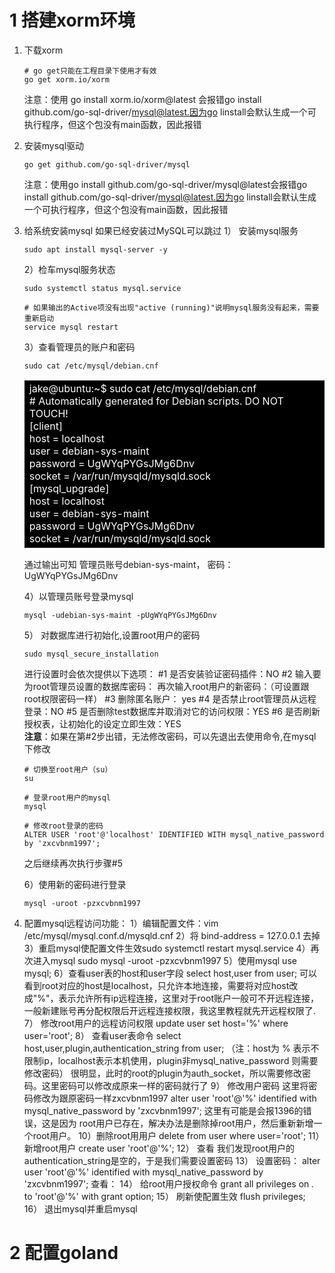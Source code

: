 # 1 搭建xorm环境
1. 下载xorm
    ```shell
    # go get只能在工程目录下使用才有效
    go get xorm.io/xorm
    ```

    注意：使用
    go install xorm.io/xorm@latest
    会报错go install github.com/go-sql-driver/mysql@latest.因为go linstall会默认生成一个可执行程序，但这个包没有main函数，因此报错
2. 安装mysql驱动
    ```shell
    go get github.com/go-sql-driver/mysql
    ```
    注意：使用go install github.com/go-sql-driver/mysql@latest会报错go install github.com/go-sql-driver/mysql@latest.因为go linstall会默认生成一个可执行程序，但这个包没有main函数，因此报错
3. 给系统安装mysql
    如果已经安装过MySQL可以跳过
    1） 安装mysql服务
    ```shell
    sudo apt install mysql-server -y
    ```
    2）检车mysql服务状态
    ```shell
    sudo systemctl status mysql.service

    # 如果输出的Active项没有出现"active (running)"说明mysql服务没有起来，需要重新启动
    service mysql restart
    ```
    3）查看管理员的账户和密码
    ```shell
    sudo cat /etc/mysql/debian.cnf
    ```

    <table><tr><td bgcolor=black><font color=white>
    jake@ubuntu:~$ sudo cat /etc/mysql/debian.cnf</br>
    # Automatically generated for Debian scripts. DO NOT TOUCH!</br>
    [client]</br>
    host     = localhost</br>
    user     = debian-sys-maint</br>
    password = UgWYqPYGsJMg6Dnv</br>
    socket   = /var/run/mysqld/mysqld.sock</br>
    [mysql_upgrade]</br>
    host     = localhost</br>
    user     = debian-sys-maint</br>
    password = UgWYqPYGsJMg6Dnv</br>
    socket   = /var/run/mysqld/mysqld.sock</br>
    </font></td></tr></table>
    通过输出可知 管理员账号debian-sys-maint， 密码：UgWYqPYGsJMg6Dnv

    4）以管理员账号登录mysql
    ```shell
    mysql -udebian-sys-maint -pUgWYqPYGsJMg6Dnv
    ```
    5） 对数据库进行初始化,设置root用户的密码
    ```shell
    sudo mysql_secure_installation
    ```
    进行设置时会依次提供以下选项：
    #1 是否安装验证密码插件：NO
    #2 输入要为root管理员设置的数据库密码：
            再次输入root用户的新密码：（可设置跟root权限密码一样）
    #3 删除匿名账户： yes
    #4 是否禁止root管理员从远程登录：NO
    #5 是否删除test数据库并取消对它的访问权限：YES
    #6 是否刷新授权表，让初始化的设定立即生效：YES
    </br>
    **注意**：如果在第#2步出错，无法修改密码，可以先退出去使用命令,在mysql下修改
    ```shell
    # 切换至root用户（su）
    su

    # 登录root用户的mysql
    mysql

    # 修改root登录的密码
    ALTER USER 'root'@'localhost' IDENTIFIED WITH mysql_native_password by 'zxcvbnm1997';
    ```
    之后继续再次执行步骤#5

    6）使用新的密码进行登录
    ```shell
    mysql -uroot -pzxcvbnm1997
    ```

4. 配置mysql远程访问功能：
1）编辑配置文件：vim /etc/mysql/mysql.conf.d/mysqld.cnf
2）将 bind-address            = 127.0.0.1 去掉
3）重启mysql使配置文件生效sudo systemctl restart mysql.service
4）再次进入mysql  sudo mysql -uroot -pzxcvbnm1997
5）使用mysql  use mysql;
6）查看user表的host和user字段
  select host,user from user;
可以看到root对应的host是localhost，只允许本地连接，需要将对应host改成"%"，表示允许所有ip远程连接，这里对于root账户一般可不开远程连接，一般新建账号再分配权限后开远程连接权限，我这里教程就先开远程权限了.
7） 修改root用户的远程访问权限
   update user set host='%' where user='root';
8） 查看user表命令
 select host,user,plugin,authentication_string from user;
（注：host为 % 表示不限制ip，localhost表示本机使用，plugin非mysql_native_password 则需要修改密码）
很明显，此时的root的plugin为auth_socket，所以需要修改密码。这里密码可以修改成原来一样的密码就行了
9） 修改用户密码
这里将密码修改为跟原密码一样zxcvbnm1997
  alter user 'root'@'%' identified with mysql_native_password by 'zxcvbnm1997';
这里有可能是会报1396的错误，这是因为 root用户已存在，解决办法是删除掉root用户，然后重新新增一个root用户。
10）删除root用用户
delete from user where user='root';
11） 新增root用户
create user 'root'@'%';
12） 查看
我们发现root用户的authentication_string是空的，于是我们需要设置密码
13） 设置密码：
alter user 'root'@'%' identified with mysql_native_password by 'zxcvbnm1997';
查看：
14） 给root用户授权命令
grant all privileges on *.* to 'root'@'%' with grant option;
15） 刷新使配置生效
flush privileges;
16） 退出mysql并重启mysql

# 2 配置goland

    
    
